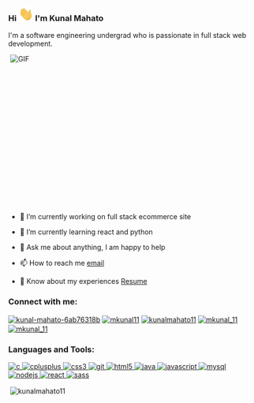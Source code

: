 ### Hi <img src="https://github.com/KunalMahato11/KunalMahato11/blob/main/assets/hi.gif" width="30px"> I'm Kunal Mahato
I'm a software engineering undergrad who is passionate in full stack web development.

<img align="right" alt="GIF" src="https://github.com/KunalMahato11/KunalMahato11/blob/main/assets/coding.gif" width="500" height="320" />

- 🔭 I’m currently working on full stack ecommerce site

- 🌱 I’m currently learning react and python

- 💬 Ask me about anything, I am happy to help

- 📫 How to reach me [email](kunalmahato11@gmail.com)

- 📄 Know about my experiences [Resume](https://drive.google.com/file/d/1IBaNvPlbi2jFyNIyPbBxPKjN42CkgKsL/view?usp=sharing)



<h3 align="left">Connect with me:</h3>
<p align="left">
<a href="https://linkedin.com/in/kunal-mahato-6ab76318b" target="blank"><img align="center" src="https://cdn.jsdelivr.net/npm/simple-icons@3.0.1/icons/linkedin.svg" alt="kunal-mahato-6ab76318b" height="30" width="40" /></a>
<a href="https://www.codechef.com/users/mkunal11" target="blank"><img align="center" src="https://cdn.jsdelivr.net/npm/simple-icons@3.1.0/icons/codechef.svg" alt="mkunal11" height="30" width="40" /></a>
<a href="https://www.hackerrank.com/kunalmahato11" target="blank"><img align="center" src="https://cdn.jsdelivr.net/npm/simple-icons@3.0.1/icons/hackerrank.svg" alt="kunalmahato11" height="30" width="40" /></a>
<a href="https://codeforces.com/profile/mkunal_11" target="blank"><img align="center" src="https://cdn.jsdelivr.net/npm/simple-icons@3.0.1/icons/codeforces.svg" alt="mkunal_11" height="30" width="40" /></a>
<a href="https://www.leetcode.com/mkunal_11" target="blank"><img align="center" src="https://cdn.jsdelivr.net/npm/simple-icons@3.0.1/icons/leetcode.svg" alt="mkunal_11" height="30" width="40" /></a>
</p>

<h3 align="left">Languages and Tools:</h3>
<p align="left"> <a href="https://www.cprogramming.com/" target="_blank"> <img src="https://devicons.github.io/devicon/devicon.git/icons/c/c-original.svg" alt="c" width="40" height="40"/> </a> <a href="https://www.w3schools.com/cpp/" target="_blank"> <img src="https://devicons.github.io/devicon/devicon.git/icons/cplusplus/cplusplus-original.svg" alt="cplusplus" width="40" height="40"/> </a> <a href="https://www.w3schools.com/css/" target="_blank"> <img src="https://devicons.github.io/devicon/devicon.git/icons/css3/css3-original-wordmark.svg" alt="css3" width="40" height="40"/> </a> <a href="https://git-scm.com/" target="_blank"> <img src="https://www.vectorlogo.zone/logos/git-scm/git-scm-icon.svg" alt="git" width="40" height="40"/> </a> <a href="https://www.w3.org/html/" target="_blank"> <img src="https://devicons.github.io/devicon/devicon.git/icons/html5/html5-original-wordmark.svg" alt="html5" width="40" height="40"/> </a> <a href="https://www.java.com" target="_blank"> <img src="https://devicons.github.io/devicon/devicon.git/icons/java/java-original-wordmark.svg" alt="java" width="40" height="40"/> </a> <a href="https://developer.mozilla.org/en-US/docs/Web/JavaScript" target="_blank"> <img src="https://devicons.github.io/devicon/devicon.git/icons/javascript/javascript-original.svg" alt="javascript" width="40" height="40"/> </a> <a href="https://www.mysql.com/" target="_blank"> <img src="https://devicons.github.io/devicon/devicon.git/icons/mysql/mysql-original-wordmark.svg" alt="mysql" width="40" height="40"/> </a> <a href="https://nodejs.org" target="_blank"> <img src="https://devicons.github.io/devicon/devicon.git/icons/nodejs/nodejs-original-wordmark.svg" alt="nodejs" width="40" height="40"/> </a> <a href="https://reactjs.org/" target="_blank"> <img src="https://devicons.github.io/devicon/devicon.git/icons/react/react-original-wordmark.svg" alt="react" width="40" height="40"/> </a> <a href="https://sass-lang.com" target="_blank"> <img src="https://devicons.github.io/devicon/devicon.git/icons/sass/sass-original.svg" alt="sass" width="40" height="40"/> </a> </p>

<p>&nbsp;<img align="center" src="https://github-readme-stats.vercel.app/api?username=kunalmahato11&theme=tokyonight&show_icons=true&locale=en" alt="kunalmahato11" /></p>
